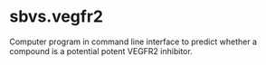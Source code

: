 # sbvs.vegfr2
Computer program in command line interface to predict whether a compound is a potential potent VEGFR2 inhibitor.
